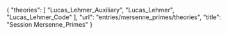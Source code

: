 {
    "theories": [
        "Lucas_Lehmer_Auxiliary",
        "Lucas_Lehmer",
        "Lucas_Lehmer_Code"
    ],
    "url": "entries/mersenne_primes/theories",
    "title": "Session Mersenne_Primes"
}